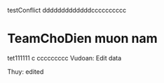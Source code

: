 
testConflict
dddddddddddddcccccccccc
# TeamChoDien muon nam
tet111111
c ccccccccc
Vudoan: Edit data

Thuy: edited
